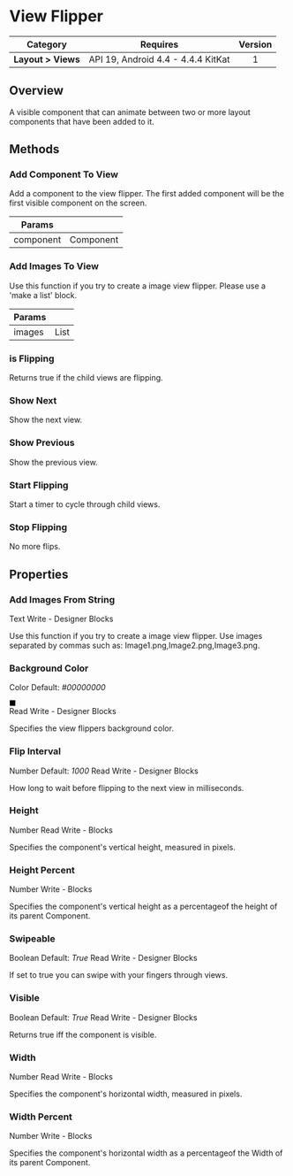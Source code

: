 # View Flipper

| Category | Requires | Version |
|:--------:|:-------:|:--------:|
|**Layout > Views**|<span class="chip chip-any">API 19, Android 4.4 - 4.4.4 KitKat</span>|<span class="chip chip-number">1</span>|

## Overview

A visible component that can animate between two or more layout components that have been added to it.

## Methods

### Add Component To View

Add a component to the view flipper. The first added component will be the first visible component on the screen.

<div class="block" ai2-block="method" not-rendered="true" value="%7B%22componentName%22:%20%22View%20Flipper%22,%20%22name%22:%20%22Add%20Component%20To%20View%22,%20%22output%22:%20false,%20%22param%22:%20%5B%22component%22%5D%7D"></div>

| Params | []() |
|--------|------|
|component|<span class="chip chip-component">Component</span>|

### Add Images To View

Use this function if you try to create a image view flipper. Please use a 'make a list' block.

<div class="block" ai2-block="method" not-rendered="true" value="%7B%22componentName%22:%20%22View%20Flipper%22,%20%22name%22:%20%22Add%20Images%20To%20View%22,%20%22output%22:%20false,%20%22param%22:%20%5B%22images%22%5D%7D"></div>

| Params | []() |
|--------|------|
|images|<span class="chip chip-list">List</span>|

### is Flipping

Returns true if the child views are flipping.

<div class="block" ai2-block="method" not-rendered="true" value="%7B%22componentName%22:%20%22View%20Flipper%22,%20%22name%22:%20%22is%20Flipping%22,%20%22output%22:%20false,%20%22param%22:%20%5B%5D%7D"></div>

### Show Next

Show the next view.

<div class="block" ai2-block="method" not-rendered="true" value="%7B%22componentName%22:%20%22View%20Flipper%22,%20%22name%22:%20%22Show%20Next%22,%20%22output%22:%20false,%20%22param%22:%20%5B%5D%7D"></div>

### Show Previous

Show the previous view.

<div class="block" ai2-block="method" not-rendered="true" value="%7B%22componentName%22:%20%22View%20Flipper%22,%20%22name%22:%20%22Show%20Previous%22,%20%22output%22:%20false,%20%22param%22:%20%5B%5D%7D"></div>

### Start Flipping

Start a timer to cycle through child views.

<div class="block" ai2-block="method" not-rendered="true" value="%7B%22componentName%22:%20%22View%20Flipper%22,%20%22name%22:%20%22Start%20Flipping%22,%20%22output%22:%20false,%20%22param%22:%20%5B%5D%7D"></div>

### Stop Flipping

No more flips.

<div class="block" ai2-block="method" not-rendered="true" value="%7B%22componentName%22:%20%22View%20Flipper%22,%20%22name%22:%20%22Stop%20Flipping%22,%20%22output%22:%20false,%20%22param%22:%20%5B%5D%7D"></div>

## Properties

### Add Images From String

<span style="user-select: none;"><span class="chip chip-text">Text</span>&#32;&#32;&#32;&#32;&#32;&#32;&#32;&#32;&#32;&#32;<span class="chip chip-rw">Write</span>&#32;-&#32;<span class="chip chip-bd">Designer</span>&#32;<span class="chip chip-bd">Blocks</span>&#32;</span>

Use this function if you try to create a image view flipper. Use images separated by commas such as: Image1.png,Image2.png,Image3.png.

<div class="block" ai2-block="property" not-rendered="true" value="%7B%22componentName%22:%20%22View%20Flipper%22,%20%22name%22:%20%22Add%20Images%20From%20String%22,%20%22getter%22:%20false%7D"></div>

### Background Color

<span style="user-select: none;"><span class="chip chip-color">Color</span>&#32;<span class="chip chip-color">Default: <i>#00000000</i>&nbsp;<div style="width:10px; height: 10px; border-width: 1px; border-style: solid; border-color: white; background-color: #000000;"></div></span>&#32;&#32;&#32;&#32;&#32;&#32;&#32;&#32;&#32;&#32;<span class="chip chip-rw">Read</span>&#32;<span class="chip chip-rw">Write</span>&#32;-&#32;<span class="chip chip-bd">Designer</span>&#32;<span class="chip chip-bd">Blocks</span>&#32;</span>

Specifies the view flippers background color.

<div class="block" ai2-block="property" not-rendered="true" value="%7B%22componentName%22:%20%22View%20Flipper%22,%20%22name%22:%20%22Background%20Color%22,%20%22getter%22:%20true%7D"></div>
<div class="block" ai2-block="property" not-rendered="true" value="%7B%22componentName%22:%20%22View%20Flipper%22,%20%22name%22:%20%22Background%20Color%22,%20%22getter%22:%20false%7D"></div>

### Flip Interval

<span style="user-select: none;"><span class="chip chip-number">Number</span>&#32;<span class="chip chip-number">Default: <i>1000</i></span>&#32;&#32;&#32;&#32;&#32;&#32;&#32;&#32;&#32;&#32;<span class="chip chip-rw">Read</span>&#32;<span class="chip chip-rw">Write</span>&#32;-&#32;<span class="chip chip-bd">Designer</span>&#32;<span class="chip chip-bd">Blocks</span>&#32;</span>

How long to wait before flipping to the next view in milliseconds.

<div class="block" ai2-block="property" not-rendered="true" value="%7B%22componentName%22:%20%22View%20Flipper%22,%20%22name%22:%20%22Flip%20Interval%22,%20%22getter%22:%20true%7D"></div>
<div class="block" ai2-block="property" not-rendered="true" value="%7B%22componentName%22:%20%22View%20Flipper%22,%20%22name%22:%20%22Flip%20Interval%22,%20%22getter%22:%20false%7D"></div>

### Height

<span style="user-select: none;"><span class="chip chip-number">Number</span>&#32;&#32;&#32;&#32;&#32;&#32;&#32;&#32;&#32;&#32;<span class="chip chip-rw">Read</span>&#32;<span class="chip chip-rw">Write</span>&#32;-&#32;<span class="chip chip-bd">Blocks</span>&#32;</span>

Specifies the component's vertical height, measured in pixels.

<div class="block" ai2-block="property" not-rendered="true" value="%7B%22componentName%22:%20%22View%20Flipper%22,%20%22name%22:%20%22Height%22,%20%22getter%22:%20true%7D"></div>
<div class="block" ai2-block="property" not-rendered="true" value="%7B%22componentName%22:%20%22View%20Flipper%22,%20%22name%22:%20%22Height%22,%20%22getter%22:%20false%7D"></div>

### Height Percent

<span style="user-select: none;"><span class="chip chip-number">Number</span>&#32;&#32;&#32;&#32;&#32;&#32;&#32;&#32;&#32;&#32;<span class="chip chip-rw">Write</span>&#32;-&#32;<span class="chip chip-bd">Blocks</span>&#32;</span>

Specifies the component's vertical height as a percentageof the height of its parent Component.

<div class="block" ai2-block="property" not-rendered="true" value="%7B%22componentName%22:%20%22View%20Flipper%22,%20%22name%22:%20%22Height%20Percent%22,%20%22getter%22:%20false%7D"></div>

### Swipeable

<span style="user-select: none;"><span class="chip chip-boolean">Boolean</span>&#32;<span class="chip chip-boolean">Default: <i>True</i></span>&#32;&#32;&#32;&#32;&#32;&#32;&#32;&#32;&#32;&#32;<span class="chip chip-rw">Read</span>&#32;<span class="chip chip-rw">Write</span>&#32;-&#32;<span class="chip chip-bd">Designer</span>&#32;<span class="chip chip-bd">Blocks</span>&#32;</span>

If set to true you can swipe with your fingers through views.

<div class="block" ai2-block="property" not-rendered="true" value="%7B%22componentName%22:%20%22View%20Flipper%22,%20%22name%22:%20%22Swipeable%22,%20%22getter%22:%20true%7D"></div>
<div class="block" ai2-block="property" not-rendered="true" value="%7B%22componentName%22:%20%22View%20Flipper%22,%20%22name%22:%20%22Swipeable%22,%20%22getter%22:%20false%7D"></div>

### Visible

<span style="user-select: none;"><span class="chip chip-boolean">Boolean</span>&#32;<span class="chip chip-boolean">Default: <i>True</i></span>&#32;&#32;&#32;&#32;&#32;&#32;&#32;&#32;&#32;&#32;<span class="chip chip-rw">Read</span>&#32;<span class="chip chip-rw">Write</span>&#32;-&#32;<span class="chip chip-bd">Designer</span>&#32;<span class="chip chip-bd">Blocks</span>&#32;</span>

Returns true iff the component is visible.

<div class="block" ai2-block="property" not-rendered="true" value="%7B%22componentName%22:%20%22View%20Flipper%22,%20%22name%22:%20%22Visible%22,%20%22getter%22:%20true%7D"></div>
<div class="block" ai2-block="property" not-rendered="true" value="%7B%22componentName%22:%20%22View%20Flipper%22,%20%22name%22:%20%22Visible%22,%20%22getter%22:%20false%7D"></div>

### Width

<span style="user-select: none;"><span class="chip chip-number">Number</span>&#32;&#32;&#32;&#32;&#32;&#32;&#32;&#32;&#32;&#32;<span class="chip chip-rw">Read</span>&#32;<span class="chip chip-rw">Write</span>&#32;-&#32;<span class="chip chip-bd">Blocks</span>&#32;</span>

Specifies the component's horizontal width, measured in pixels.

<div class="block" ai2-block="property" not-rendered="true" value="%7B%22componentName%22:%20%22View%20Flipper%22,%20%22name%22:%20%22Width%22,%20%22getter%22:%20true%7D"></div>
<div class="block" ai2-block="property" not-rendered="true" value="%7B%22componentName%22:%20%22View%20Flipper%22,%20%22name%22:%20%22Width%22,%20%22getter%22:%20false%7D"></div>

### Width Percent

<span style="user-select: none;"><span class="chip chip-number">Number</span>&#32;&#32;&#32;&#32;&#32;&#32;&#32;&#32;&#32;&#32;<span class="chip chip-rw">Write</span>&#32;-&#32;<span class="chip chip-bd">Blocks</span>&#32;</span>

Specifies the component's horizontal width as a percentageof the Width of its parent Component.

<div class="block" ai2-block="property" not-rendered="true" value="%7B%22componentName%22:%20%22View%20Flipper%22,%20%22name%22:%20%22Width%20Percent%22,%20%22getter%22:%20false%7D"></div>
